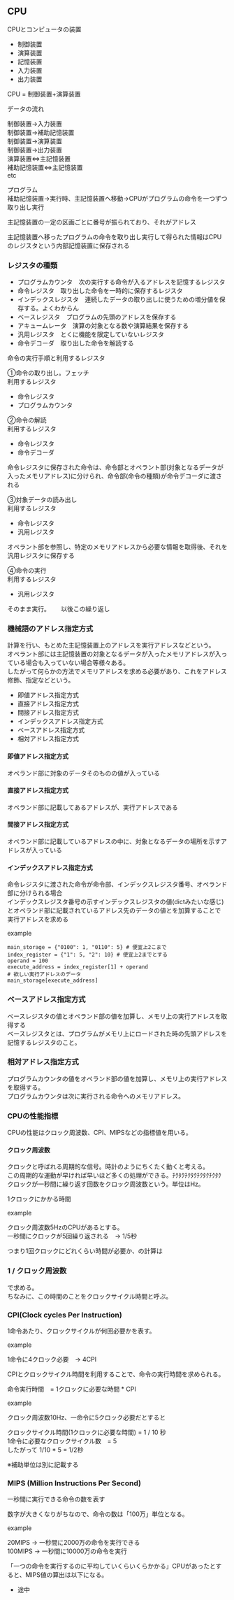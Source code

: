 ## CPU

CPUとコンピュータの装置  

- 制御装置
- 演算装置
- 記憶装置
- 入力装置
- 出力装置

CPU = 制御装置+演算装置  

データの流れ  

制御装置→入力装置  
制御装置→補助記憶装置  
制御装置→演算装置  
制御装置→出力装置  
演算装置⇔主記憶装置  
補助記憶装置⇔主記憶装置  
etc  

プログラム  
補助記憶装置→実行時、主記憶装置へ移動→CPUがプログラムの命令を一つずつ取り出し実行　　

主記憶装置の一定の区画ごとに番号が振られており、それがアドレス  

主記憶装置へ移ったプログラムの命令を取り出し実行して得られた情報はCPUのレジスタという内部記憶装置に保存される

### レジスタの種類

- プログラムカウンタ　次の実行する命令が入るアドレスを記憶するレジスタ
- 命令レジスタ　取り出した命令を一時的に保存するレジスタ
- インデックスレジスタ　連続したデータの取り出しに使うための増分値を保存する。よくわからん
- ベースレジスタ　プログラムの先頭のアドレスを保存する
- アキュームレータ　演算の対象となる数や演算結果を保存する
- 汎用レジスタ　とくに機能を限定していないレジスタ
- 命令デコーダ　取り出した命令を解読する


命令の実行手順と利用するレジスタ

①命令の取り出し。フェッチ  
利用するレジスタ

- 命令レジスタ
- プログラムカウンタ

②命令の解読  
利用するレジスタ

- 命令レジスタ
- 命令デコーダ

命令レジスタに保存された命令は、命令部とオペラント部(対象となるデータが入ったメモリアドレス)に分けられ、命令部(命令の種類)が命令デコーダに渡される  

③対象データの読み出し  
利用するレジスタ

- 命令レジスタ
- 汎用レジスタ  

オペラント部を参照し、特定のメモリアドレスから必要な情報を取得後、それを汎用レジスタに保存する  

④命令の実行  
利用するレジスタ

- 汎用レジスタ

そのまま実行。　　
以後この繰り返し  

###   機械語のアドレス指定方式

計算を行い、もとめた主記憶装置上のアドレスを実行アドレスなどという。  
オペラント部には主記憶装置の対象となるデータが入ったメモリアドレスが入っている場合も入っていない場合等様々ある。  
したがって何らかの方法でメモリアドレスを求める必要があり、これをアドレス修飾、指定などという。  

- 即値アドレス指定方式
- 直接アドレス指定方式
- 間接アドレス指定方式
- インデックスアドレス指定方式
- ベースアドレス指定方式
- 相対アドレス指定方式

#### 即値アドレス指定方式

オペランド部に対象のデータそのものの値が入っている  

#### 直接アドレス指定方式

オペランド部に記載してあるアドレスが、実行アドレスである

#### 間接アドレス指定方式

オペランド部に記載しているアドレスの中に、対象となるデータの場所を示すアドレスが入っている  

#### インデックスアドレス指定方式

命令レジスタに渡された命令が命令部、インデックスレジスタ番号、オペランド部に分けられる場合  
インデックスレジスタ番号の示すインデックスレジスタの値(dictみたいな感じ)とオペランド部に記載されているアドレス先のデータの値とを加算することで  
実行アドレスを求める  

example  
```
main_storage = {"0100": 1, "0110": 5} # 便宜上2こまで
index_register = {"1": 5, "2": 10} # 便宜上2までとする
operand = 100
execute_address = index_register[1] + operand
# 欲しい実行アドレスのデータ
main_storage[execute_address]
```

### ベースアドレス指定方式

ベースレジスタの値とオペランド部の値を加算し、メモリ上の実行アドレスを取得する  
ベースレジスタとは、プログラムがメモリ上にロードされた時の先頭アドレスを記憶するレジスタのこと。

### 相対アドレス指定方式

プログラムカウンタの値をオペランド部の値を加算し、メモリ上の実行アドレスを取得する。  
プログラムカウンタは次に実行される命令へのメモリアドレス。  

### CPUの性能指標

CPUの性能はクロック周波数、CPI、MIPSなどの指標値を用いる。  

#### クロック周波数

クロックと呼ばれる周期的な信号。時計のようにちくたく動くと考える。  
この周期的な運動が早ければ早いほど多くの処理ができる。ﾁｸﾀｸﾁｸﾀｸﾁｸﾀｸﾁｸﾀｸ  
クロックが一秒間に繰り返す回数をクロック周波数という。単位はHz。  

1クロックにかかる時間  

example  

クロック周波数5HzのCPUがあるとする。  
一秒間にクロックが5回繰り返される　-> 1/5秒  

つまり1回クロックにどれくらい時間が必要か、の計算は  

### 1 / クロック周波数　　

で求める。  
ちなみに、この時間のことをクロックサイクル時間と呼ぶ。  

### CPI(Clock cycles Per Instruction)

1命令あたり、クロックサイクルが何回必要かを表す。  

example

1命令に4クロック必要　-> 4CPI  

CPIとクロックサイクル時間を利用することで、命令の実行時間を求められる。  

命令実行時間　= 1クロックに必要な時間 * CPI  

example  

クロック周波数10Hz、一命令に5クロック必要だとすると  

クロックサイクル時間(1クロックに必要な時間) = 1 / 10 秒  
1命令に必要なクロックサイクル数　= 5  
したがって 1/10 * 5 = 1/2秒  

※補助単位は別に記載する  

### MIPS (Million Instructions Per Second)

一秒間に実行できる命令の数を表す  

数字が大きくなりがちなので、命令の数は「100万」単位となる。  

example  

20MIPS -> 一秒間に2000万の命令を実行できる  
100MIPS -> 一秒間に10000万の命令を実行  

「一つの命令を実行するのに平均していくらいくらかかる」CPUがあったとすると、MIPS値の算出は以下になる。  

* 途中
